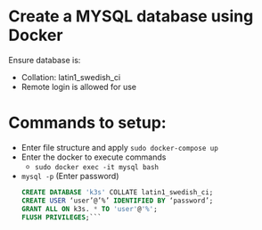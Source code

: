 # Create a MYSQL database using Docker
Ensure database is:
-   Collation: latin1_swedish_ci
-   Remote login is allowed for use

# Commands to setup:
- Enter file structure and apply `sudo docker-compose up`
- Enter the docker to execute commands
    - `sudo docker exec -it mysql bash`
- `mysql -p`  (Enter password)
    ```sql 
    CREATE DATABASE 'k3s' COLLATE latin1_swedish_ci;
    CREATE USER ‘user’@’%’ IDENTIFIED BY ‘password’;
    GRANT ALL ON k3s. * TO 'user'@'%';
    FLUSH PRIVILEGES;```

